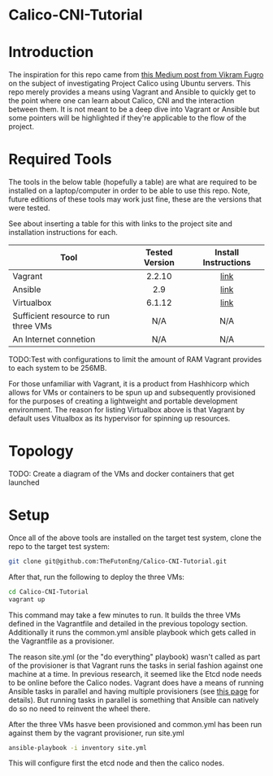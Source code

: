 # Calico-CNI-Tutorial

# Introduction
The inspiration for this repo came from [this Medium post from Vikram Fugro](https://medium.com/@vikram.fugro/project-calico-the-cni-way-659d057566ce) on the subject of investigating Project Calico using Ubuntu servers.  This repo merely provides a means using Vagrant and Ansible to quickly get to the point where one can learn about Calico, CNI and the interaction between them.  It is not meant to be a deep dive into Vagrant or Ansible but some pointers will be highlighted if they're applicable to the flow of the project.

# Required Tools 
The tools in the below table (hopefully a table) are what are required to be installed on a laptop/computer in order to be able to use this repo.  Note, future editions of these tools may work just fine, these are the versions that were tested.

See about inserting a table for this with links to the project site and installation instructions for each.

| Tool      | Tested Version | Install Instructions  |
| --------- |:-------:|:---------------------:|
| Vagrant   | 2.2.10  | [link](https://www.vagrantup.com/docs/installation) |
| Ansible   | 2.9     | [link](https://docs.ansible.com/ansible/latest/installation_guide/intro_installation.html) |
| Virtualbox| 6.1.12  | [link](https://www.virtualbox.org/manual/ch02.html) |
| Sufficient resource to run three VMs | N/A | N/A |
| An Internet connetion | N/A | N/A |

TODO:Test with configurations to limit the amount of RAM Vagrant provides to each system to be 256MB.

For those unfamiliar with Vagrant, it is a product from Hashhicorp which allows for VMs or containers to be spun up and subsequently provisioned for the purposes of creating a lightweight and portable development environment.  The reason for listing Virtualbox above is that Vagrant by default uses Vitualbox as its hypervisor for spinning up resources.  

# Topology
TODO: Create a diagram of the VMs and docker containers that get launched

# Setup
Once all of the above tools are installed on the target test system, clone the repo to the target test system:

```bash
git clone git@github.com:TheFutonEng/Calico-CNI-Tutorial.git
```

After that, run the following to deploy the three VMs:

```bash
cd Calico-CNI-Tutorial
vagrant up
```

This command may take a few minutes to run.  It builds the three VMs defined in the Vagrantfile and detailed in the previous topology section.  Additionally it runs the common.yml ansible playbook which gets called in the Vagrantfile as a provisioner.  

The reason site.yml (or the "do everything" playbook) wasn't called as part of the provisioner is that Vagrant runs the tasks in serial fashion against one machine at a time.  In previous research, it seemed like the Etcd node needs to be online before the Calico nodes.  Vagrant does have a means of running Ansible tasks in parallel and having multiple provisioners (see [this page](https://www.vagrantup.com/docs/provisioning/ansible.html) for details).  But running tasks in parallel is something that Ansible can natively do so no need to reinvent the wheel there.

After the three VMs hasve been provisioned and common.yml has been run against them by the vagrant provisioner, run site.yml

```bash
ansible-playbook -i inventory site.yml
```

This will configure first the etcd node and then the calico nodes.
